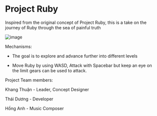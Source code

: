 # Project Ruby

Inspired from the original concept of Project Ruby, this is a take on the journey of Ruby through the sea of painful truth

![image](https://github.com/IncydeMe/Project-2D-Ruby/assets/140885175/ea450961-0644-4c5c-b618-da9b0ab054b2)

Mechanisms:

- The goal is to explore and advance further into different levels

- Move Ruby by using WASD, Attack with Spacebar but keep an eye on the limit gears can be used to attack.

Project Team members:

Khang Thuận - Leader, Concept Designer

Thái Dương - Developer

Hồng Anh - Music Composer
